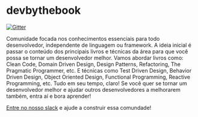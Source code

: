 # devbythebook

[![Gitter](https://badges.gitter.im/devbythebook/community.svg)](https://gitter.im/devbythebook/community?utm_source=badge&utm_medium=badge&utm_campaign=pr-badge)

Comunidade focada nos conhecimentos essenciais para todo desenvolvedor, independente de linguagem ou framework. A ideia inicial é passar o conteúdo dos principais livros e técnicas da área para que você possa se tornar um desenvolvedor melhor. Vamos abordar livros como: Clean Code, Domain Driven Design, Design Patterns, Refactoring, The Pragmatic Programmer, etc. E técnicas como Test Driven Design, Behavior Driven Design, Object Oriented Design, Functional Programming, Reactive Programming, etc. Tudo em seu tempo, claro!
Se você quer se tornar um desenvolvedor melhor e ajudar outros desenvolvedores a melhorarem também, entra aí e bora aprender!

[Entre no nosso slack](https://join.slack.com/t/dev-by-the-book/shared_invite/enQtOTY0MDgzMjkyMDAzLTVjMTA3NTFhYjUzOGQxN2JhZmJiNjljZTM5N2Q3OWQxNjUyYjBlYjg3NjBlNDY2MmU4ZTE0ZjcyYWJiMjBjNmM) e ajude a construir essa comundade!
